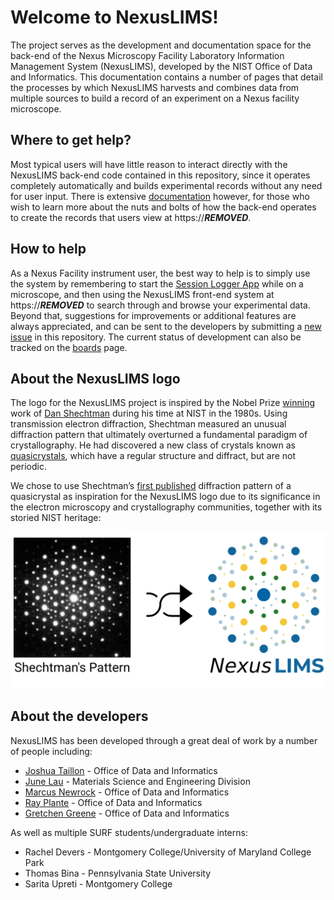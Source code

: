 # Welcome to NexusLIMS!

The project serves as the development and documentation space for the back-end
of the Nexus Microscopy Facility Laboratory Information Management System
(NexusLIMS), developed by the NIST Office of Data and Informatics.
This documentation contains a number of pages that detail the processes by
which NexusLIMS harvests and combines data from multiple sources to build
a record of an experiment on a Nexus facility microscope.

## Where to get help?

Most typical users will have little reason to interact directly with the
NexusLIMS back-end code contained in this repository, since it operates
completely automatically and builds experimental records without any need for 
user input. There is extensive 
[documentation](http://nexuslims.ipages.nist.gov/NexusMicroscopyLIMS/doc/index.html)
however, for those who wish to learn more about the nuts and bolts of how the
back-end operates to create the records that users view at
https://***REMOVED***.

## How to help

As a Nexus Facility instrument user, the best way to help is to simply use the
system by remembering to start the 
[Session Logger App](http://nexuslims.ipages.nist.gov/NexusMicroscopyLIMS/doc/session_logger_app.html)
while on a microscope, and then using the NexusLIMS front-end system at
https://***REMOVED*** to search through and browse your experimental data.
Beyond that, suggestions for improvements or additional features are always
appreciated, and can be sent to the developers by submitting a
[new issue](https://gitlab.nist.gov/gitlab/nexuslims/NexusMicroscopyLIMS/issues/new)
in this repository. The current status of development can also be tracked on
the [boards](https://gitlab.nist.gov/gitlab/nexuslims/NexusMicroscopyLIMS/-/boards)
page.

## About the NexusLIMS logo

The logo for the NexusLIMS project is inspired by the Nobel Prize
[winning](https://www.nobelprize.org/prizes/chemistry/2011/shechtman/facts/)
work of 
[Dan Shechtman](https://www.nist.gov/content/nist-and-nobel/nobel-moment-dan-shechtman)
during his time at NIST in the 1980s. Using transmission electron
diffraction, Shechtman measured an unusual diffraction pattern that
ultimately overturned a fundamental paradigm of crystallography. He had
discovered a new class of crystals known as
[quasicrystals](https://en.wikipedia.org/wiki/Quasicrystal), which
have a regular structure and diffract, but are not periodic.

We chose to use Shechtman’s 
[first published](https://journals.aps.org/prl/pdf/10.1103/PhysRevLett.53.1951)
diffraction pattern of a quasicrystal as inspiration for the NexusLIMS
logo due to its significance in the electron microscopy and
crystallography communities, together with its storied NIST heritage:

![NexusLIMS Logo Inspiration](nexuslims/doc/source/_static/logo_inspiration.png)

## About the developers

NexusLIMS has been developed through a great deal of work by a number of people
including: 

- [Joshua Taillon](https://www.nist.gov/people/joshua-taillon) - Office of Data and Informatics
- [June Lau](https://www.nist.gov/people/june-w-lau) - Materials Science and Engineering Division
- [Marcus Newrock](https://www.nist.gov/people/marcus-william-newrock) - Office of Data and Informatics
- [Ray Plante](https://www.nist.gov/people/raymond-plante) - Office of Data and Informatics
- [Gretchen Greene](https://www.nist.gov/people/gretchen-greene) - Office of Data and Informatics

As well as multiple SURF students/undergraduate interns:

- Rachel Devers - Montgomery College/University of Maryland College Park
- Thomas Bina - Pennsylvania State University
- Sarita Upreti - Montgomery College